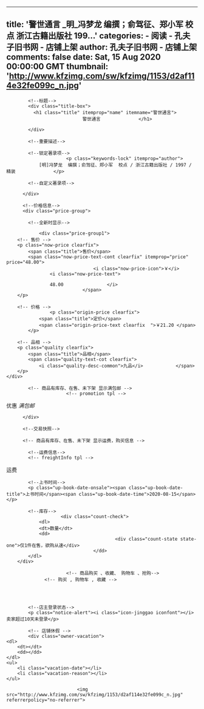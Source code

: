 
---
title: '警世通言
                            _明_冯梦龙  编撰；俞驾征、郑小军  校点
                            浙江古籍出版社
                            199...'
categories: 
    - 阅读
    - 孔夫子旧书网 - 店铺上架
author: 孔夫子旧书网 - 店铺上架
comments: false
date: Sat, 15 Aug 2020 00:00:00 GMT
thumbnail: 'http://www.kfzimg.com/sw/kfzimg/1153/d2af114e32fe099c_n.jpg'
---

<div>   
<div class="base-info">

            <!--标题-->
            <div class="title-box">
              <h1 class="title" itemprop="name" itemname="警世通言">
                                警世通言              </h1>
              
            </div>

            <!--重要描述-->
            
            <!--锁定著录项-->
                          <p class="keywords-lock" itemprop="author">
                [明]冯梦龙  编撰；俞驾征、郑小军  校点 / 浙江古籍出版社 / 1997 / 精装              </p>
            
            <!--自定义著录项-->
            
          </div>

          <!--价格信息-->
          <div class="price-group">

            <!--全新时显示-->
            
                <div class="price-group1">
        <!-- 售价 -->
        <p class="now-price clearfix">
            <span class="title">售价</span>
            <span class="now-price-text-cont clearfix" itemprop="price" price="48.00">
                                    <i class="now-price-icon">￥</i>
                    <i class="now-price-text">
                
                    48.00                </i>
                                </span>
        </p>

        <!-- 价格 -->
                    <p class="origin-price clearfix">
                <span class="title">定价</span>
                <span class="origin-price-text clearfix  ">￥21.20 </span>
            </p>
        
        <!-- 品相 -->
        <p class="quality clearfix">
            <span class="title">品相</span>
            <span class="quality-text-cot clearfix">
                <i class="quality-desc-common">九品</i>            </span>
        </p>
    </div>

            <!-- 商品有库存、在售、未下架 显示满包邮 -->
                          <!-- promotion tpl -->
<div class="price-group2 br-t1">
    <p class="promotion">
        <span class="title">优惠</span>
        <span class="promotion-text">
        <i class="icon-manbaoyou">满包邮</i>
        <a class="exp-discount-txt" href="http://book.kongfz.com/238901/2281432614/undefined"></a>
        </span>
    </p>
</div>
            
          </div>

          <!--交易快照-->
          
          <!-- 商品有库存、在售、未下架 显示运费，购买信息 -->
          
            <!--运费信息-->
            <!-- freightInfo tpl -->
<div class="carry" id="carry-box">
    <div class="carry-title"><span>运费</span></div>
    <div class="carry-cont">
        <div class="send-from"></div>
        <span class="right_txt">
            <span class="sel_text">
                <span class="city-picker pos_info red_d0" style="display: none;">
                    <label class="error"><span class="red_arrow"></span>请选择所在地</label>
                </span>
                 <span class="pull-right m_t10 iconfont_order icon_jt_down_black city-picker-input" data-toggle="city-picker"></span>
                <span class="iconfont">
                    <i class="icon-xiala"></i>
                    <i class="icon-shangshou"></i>
                </span>
            </span>
        </span>
        <div class="express-wrapper"></div>
    </div>
</div>

            <!--上书时间-->
            <p class="up-book-date-onsale"><span class="up-book-date-title">上书时间</span><span class="up-book-date-time">2020-08-15</span> </p>

            <!--库存-->
                        <div class="count-check">
                <dl>
                <dt>数量</dt>
                <dd>
                                            <div class="count-state state-one">仅1件在售，欲购从速</div>
                                    </dd>
            </dl>
        </div>

                          <!-- 商品购买 、收藏、 购物车 、抢购-->
                  <!-- 购买 , 购物车 , 收藏 -->
    
    

            
            <!--店主登录状态-->
            <p class="notice-alert"><i class="icon-jinggao iconfont"></i>卖家超过10天未登录</p>

            <!-- 店铺休假 -->
            <div class="owner-vacation">
    <dl>
        <dt></dt>
        <dd></dd>
    </dl>
    <ul>
        <li class="vacation-date"></li>
        <li class="vacation-reason"></li>
    </ul>
</div>


          
          
                              <img src="http://www.kfzimg.com/sw/kfzimg/1153/d2af114e32fe099c_n.jpg" referrerpolicy="no-referrer">  
</div>
            
